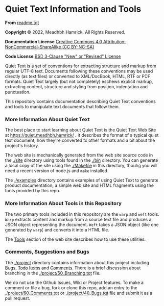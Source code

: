 <h1>Quiet Text Information and Tools</h1>

<p><strong>From</strong> <a href="./readme.tqt">readme.tqt</a></p>
<p><strong>Copyright</strong> &copy; 2022, Meadhbh Hamrick. All Rights Reserved.</p>
<p><strong>Documentation License</strong> <a href="https://spdx.org/licenses/CC-BY-NC-SA-4.0.html">Creative Commons 4.0 Attribution-NonCommercial-ShareAlike (CC BY-NC-SA)</a>
<p><strong>Code License</strong> <a href="https://spdx.org/licenses/BSD-3-Clause.html">BSD 3-Clause "New" or "Revised" License</a>

<p class="abstract">

  Quiet Text is a set of conventions for extracting structure
  and markup from regular UTF-8 text.  Documents following
  these conventions may be used directly (as text files) or
  converted to XML/DocBook, HTML, RTF or PDF formats.  Quiet
  Text largely (but not completely) eschews explicit markup,
  extracting content, structure and styling from position,
  indentation and punctuation.
      
</p>
    
<p class="abstract">

  This repository contains documentation describing Quiet Text
  conventions and tools to manipulate text documents that
  follow them.

</p>

<a name="More%20Information%20About%20Quiet%20Text"></a>
<h3>More Information About Quiet Text</h3>

<p>

  The best place to start learning about Quiet Text is the
  Quiet Text Web Site at
  <a href="https://quiet.meadhbh.hamrick/">https://quiet.meadhbh.hamrick/</a> .
  It describes the format of a typical quiet text document, how
  they're converted to other formats and a bit about the
  project's history.

</p>
      
<p>
  
  The web site is mechanically generated from the web site
  source code in the <a href="./site">./site</a> directory
  using tools found in the <a href="./bin">./bin</a> directory.
  You can generate a local copy of the site using the
  <a href="./Makefile">./Makefile</a> in this directory, thouhg
  you will need a recent version of node.js and
  <code>make</code> installed.

</p>

<p>

  The <a href="./examples">./examples</a> directory contains
  examples of using Quiet Text to generate product
  documentation, a simple web site and HTML fragments using the
  tools provided by this repo.
       
</p>

<a name="More%20Information%20About%20Tools%20in%20this%20Repository"></a>
<h3>More Information About Tools in this Repository</h3>

<p>

  The two primary tools included in this repository are the
  <code>warp</code> and <code>weft</code> tools.
  <code>Warp</code> extracts content and markup from a source
  text file and produces a JSON object representing the
  document.  <code>Weft</code> takes a JSON object (like one
  generated by <code>warp</code>) and converts it into a HTML
  file.
          
</p>

<p>
          
  The <a href="https://quiet.meadhbh.rocks/tools/">Tools</a>
  section of the web site describes how to use these utilities.

</p>

<a name="Comments,%20Suggestions%20and%20Bugs"></a>
<h3>Comments, Suggestions and Bugs</h3>

<p>

  The <a href="./project">./project</a> directory contains information about this project including <a href="./project/40_Bugs.tqt">Bugs</a>, <a href="./project/30_ToDos.tqt">Todo Items</a> and <a href="./project/60_Comments.tqt">Comments</a>.
  There is a brief discussion about branching in the <a href="./project/50_Branching.tqt">./project/50_Branching.tqt</a> file.
</p>

<p>

  We do not use the Github Issues, Wiki or Project features.
  To make a comment or file a bug, fork or clone this repo, add an entry to the <a href="./project/60_Comments.tqt">./project/60_Comments.tqt</a> or <a href="./project/40_Bugs.tqt">./project/40_Bugs.tqt</a> file and submit it as a pull request.
</p>
